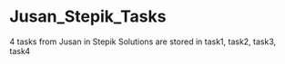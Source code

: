 # Jusan_Stepik_Tasks
4 tasks from Jusan in Stepik 
Solutions are stored in task1, task2, task3, task4
